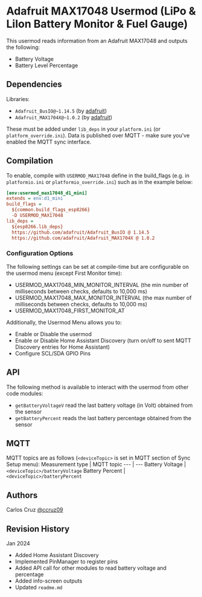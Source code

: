 # Adafruit MAX17048 Usermod (LiPo & LiIon Battery Monitor & Fuel Gauge)
This usermod reads information from an Adafruit MAX17048  and outputs the following:
- Battery Voltage
- Battery Level Percentage


## Dependencies
Libraries:
- `Adafruit_BusIO@~1.14.5` (by [adafruit](https://github.com/adafruit/Adafruit_BusIO))
- `Adafruit_MAX1704X@~1.0.2` (by [adafruit](https://github.com/adafruit/Adafruit_MAX1704X))

These must be added under `lib_deps` in your `platform.ini` (or `platform_override.ini`).
Data is published over MQTT - make sure you've enabled the MQTT sync interface.

## Compilation

To enable, compile with `USERMOD_MAX17048` define in the build_flags (e.g. in `platformio.ini` or `platformio_override.ini`) such as in the example below:
```ini
[env:usermod_max17048_d1_mini]
extends = env:d1_mini
build_flags =
  ${common.build_flags_esp8266}
  -D USERMOD_MAX17048
lib_deps = 
  ${esp8266.lib_deps}
  https://github.com/adafruit/Adafruit_BusIO @ 1.14.5
  https://github.com/adafruit/Adafruit_MAX1704X @ 1.0.2
```

### Configuration Options
The following settings can be set at compile-time but are configurable on the usermod menu (except First Monitor time):
- USERMOD_MAX17048_MIN_MONITOR_INTERVAL (the min number of milliseconds between checks, defaults to 10,000 ms)
- USERMOD_MAX17048_MAX_MONITOR_INTERVAL (the max number of milliseconds between checks, defaults to 10,000 ms)
- USERMOD_MAX17048_FIRST_MONITOR_AT


Additionally, the Usermod Menu allows you to:
- Enable or Disable the usermod
- Enable or Disable Home Assistant Discovery (turn on/off to sent MQTT Discovery entries for Home Assistant)
- Configure SCL/SDA GPIO Pins

## API
The following method is available to interact with the usermod from other code modules:
- `getBatteryVoltageV` read the last battery voltage (in Volt) obtained from the sensor
- `getBatteryPercent` reads the last battery percentage obtained from the sensor

## MQTT
MQTT topics are as follows (`<deviceTopic>` is set in MQTT section of Sync Setup menu):
Measurement type | MQTT topic
--- | ---
Battery Voltage | `<deviceTopic>/batteryVoltage`
Battery Percent | `<deviceTopic>/batteryPercent`

## Authors
Carlos Cruz [@ccruz09](https://github.com/ccruz09)


## Revision History
Jan 2024
- Added Home Assistant Discovery
- Implemented PinManager to register pins
- Added API call for other modules to read battery voltage and percentage
- Added info-screen outputs
- Updated `readme.md`